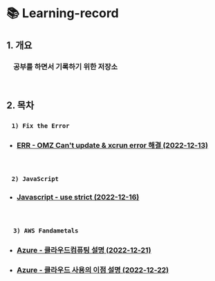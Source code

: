 # **📚 Learning-record**

## **1. 개요**

### &nbsp; &nbsp; **공부를 하면서 기록하기 위한 저장소**

</br>

## **2. 목차**

### &nbsp; &nbsp;`1) Fix the Error`

- ### **[ERR - OMZ Can't update & xcrun error 해결 (2022-12-13)](/Error/221213_xcrun_error.md)**

</br>

### &nbsp; &nbsp;`2) JavaScript`

- ### **[Javascript - use strict (2022-12-16)](/Javascript/use%20strict.md)**

</br>

### &nbsp; &nbsp; `3) AWS Fandametals`

- ### **[Azure - 클라우드컴퓨팅 설명 (2022-12-21)](/AWS%20Fandametals/%ED%81%B4%EB%9D%BC%EC%9A%B0%EB%93%9C%EC%BB%B4%ED%93%A8%ED%8C%85%EC%84%A4%EB%AA%85.md)**
- ### **[Azure - 클라우드 사용의 이점 설명 (2022-12-22)](/AWS%20Fandametals/%ED%81%B4%EB%9D%BC%EC%9A%B0%EB%93%9C%EC%82%AC%EC%9A%A9%EC%9D%98%EC%9D%B4%EC%A0%90.md)**
